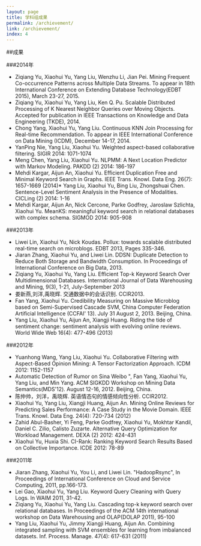 ```yaml
---
layout: page
title: 学科组成果
permalink: /archievement/
link: /archievement/
index: 4
---
```


##成果

###2014年

* Ziqiang Yu, Xiaohui Yu, Yang Liu, Wenzhu Li, Jian Pei.  Mining Frequent Co-occurrence Patterns across Multiple Data Streams. To appear in 18th International Conference on Extending Database Technology(EDBT 2015), March 23-27, 2015.
* Ziqiang Yu, Xiaohui Yu, Yang Liu, Ken Q. Pu. Scalable Distributed Processing of K Nearest Neighbor Queries over Moving Objects. Accepted for publication in IEEE Transactions on Knowledge and Data Engineering (TKDE), 2014.
* Chong Yang, Xiaohui Yu, Yang Liu. Continuous KNN Join Processing for Real-time Recommendation. To appear in IEEE International Conference on Data Mining (ICDM), December 14-17, 2014. 
* YanPing Nie, Yang Liu, Xiaohui Yu. Weighted aspect-based collaborative filtering. SIGIR 2014: 1071-1074
* Meng Chen, Yang Liu, Xiaohui Yu. NLPMM: A Next Location Predictor with Markov Modeling. PAKDD (2) 2014: 186-197
* Mehdi Kargar, Aijun An, Xiaohui Yu. Efficient Duplication Free and Minimal Keyword Search in Graphs. IEEE Trans. Knowl. Data Eng. 26(7): 1657-1669 (2014)* Yang Liu, Xiaohui Yu, Bing Liu, Zhongshuai Chen. Sentence-Level Sentiment Analysis in the Presence of Modalities. CICLing (2) 2014: 1-16
* Mehdi Kargar, Aijun An, Nick Cercone, Parke Godfrey, Jaroslaw Szlichta, Xiaohui Yu. MeanKS: meaningful keyword search in relational databases with complex schema. SIGMOD 2014: 905-908

###2013年

* Liwei Lin, Xiaohui Yu, Nick Koudas. Pollux: towards scalable distributed real-time search on microblogs. EDBT 2013, Pages 335-346.
* Jiaran Zhang, Xiaohui Yu, and Liwei Lin. DDSN: Duplicate Detection to Reduce Both Storage and Bandwidth Consumption. In Proceedings of International Conference on Big Data, 2013.
* Ziqiang Yu, Xiaohui Yu, Yang Liu. Efficient Top-k Keyword Search Over Multidimensional Databases. International Journal of Data Warehousing and Mining, 9(3), 1-21, July-September 2013
* 娄新燕,刘洋,禹晓辉. 交通数据中的会话识别. CCIR2013.
* Fan Yang, Xiaohui Yu. Credibility Measuring on Massive Microblog based on Semi-Supervised Cascade SVM, China Computer Federation Artificial Intelligence (CCFAI' 13). July 31 August 2, 2013. Beijing, China.
* Yang Liu, Xiaohui Yu, Aijun An, Xiangji Huang. Riding the tide of sentiment change: sentiment analysis with evolving online reviews. World Wide Web 16(4): 477-496 (2013)

###2012年

* Yuanhong Wang, Yang Liu, Xiaohui Yu. Collaborative Filtering with Aspect-Based Opinion Mining: A Tensor Factorization Approach. ICDM 2012: 1152-1157
* Automatic Detection of Rumor on Sina Weibo ", Fan Yang, Xiaohui Yu, Yang Liu, and Min Yang. ACM SIGKDD Workshop on Mining Data Semantics(MDS'12). August 12-16, 2012. Beijing, China.
* 陈仲帅，刘洋，禹晓辉. 英语情态句的情感倾向性分析. CCIR2012.
* Xiaohui Yu, Yang Liu, Xiangji Huang, Aijun An. Mining Online Reviews for Predicting Sales Performance: A Case Study in the Movie Domain. IEEE Trans. Knowl. Data Eng. 24(4): 720-734 (2012)
* Zahid Abul-Basher, Yi Feng, Parke Godfrey, Xiaohui Yu, Mokhtar Kandil, Daniel C. Zilio, Calisto Zuzarte. Alternative Query Optimization for Workload Management. DEXA (2) 2012: 424-431
* Xiaohui Yu, Huxia Shi. CI-Rank: Ranking Keyword Search Results Based on Collective Importance. ICDE 2012: 78-89

###2011年

* Jiaran Zhang, Xiaohui Yu, You Li, and Liwei Lin. "HadoopRsync", In Proceedings of International Conference on Cloud and Service Computing, 2011, pp.166-173.
* Lei Gao, Xiaohui Yu, Yang Liu.  Keyword Query Cleaning with Query Logs. In WAIM 2011, 31-42.
* Ziqiang Yu, Xiaohui Yu, Yang Liu. Cascading top-k keyword search over relational databases. In Proceedings of the ACM 14th international workshop on Data Warehousing and OLAP(DOLAP 2011), 95-100
* Yang Liu, Xiaohui Yu, Jimmy Xiangji Huang, Aijun An. Combining integrated sampling with SVM ensembles for learning from imbalanced datasets. Inf. Process. Manage. 47(4): 617-631 (2011)